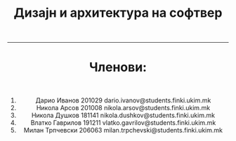<h1 align="center">Дизајн и архитектура на софтвер</h1><br>
<hr>
<div align="center">
<h1>Членови:</h1><br>
<ol>
<li>Дарио Иванов 201029 dario.ivanov@students.finki.ukim.mk</li>
<li>Никола Арсов 201008 nikola.arsov@students.finki.ukim.mk</li>
<li>Никола Душков 181141 nikola.dushkov@students.finki.ukim.mk</li>
<li>Влатко Гаврилов 191211 vlatko.gavrilov@students.finki.ukim.mk</li>
<li>Милан Трпчевски 206063 milan.trpchevski@students.finki.ukim.mk</li>
</ol>
</div>
